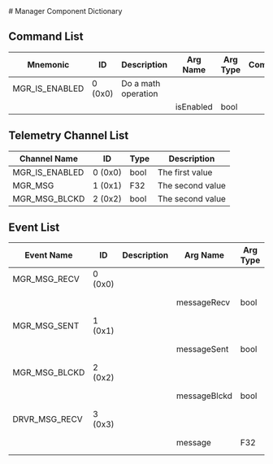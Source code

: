 <title>Manager Component Dictionary</title>
# Manager Component Dictionary


## Command List

|Mnemonic|ID|Description|Arg Name|Arg Type|Comment
|---|---|---|---|---|---|
|MGR_IS_ENABLED|0 (0x0)|Do a math operation| | |
| | | |isEnabled|bool||

## Telemetry Channel List

|Channel Name|ID|Type|Description|
|---|---|---|---|
|MGR_IS_ENABLED|0 (0x0)|bool|The first value|
|MGR_MSG|1 (0x1)|F32|The second value|
|MGR_MSG_BLCKD|2 (0x2)|bool|The second value|

## Event List

|Event Name|ID|Description|Arg Name|Arg Type|Arg Size|Description
|---|---|---|---|---|---|---|
|MGR_MSG_RECV|0 (0x0)|| | | | |
| | | |messageRecv|bool||The val1 argument|
|MGR_MSG_SENT|1 (0x1)|| | | | |
| | | |messageSent|bool||The val1 argument|
|MGR_MSG_BLCKD|2 (0x2)|| | | | |
| | | |messageBlckd|bool||The val1 argument|
|DRVR_MSG_RECV|3 (0x3)|| | | | |
| | | |message|F32||The val1 argument|

